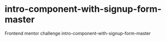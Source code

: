 # intro-component-with-signup-form-master
Frontend mentor challenge intro-component-with-signup-form-master
